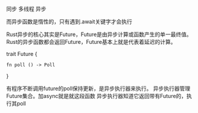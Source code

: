 同步
多线程
异步

而异步函数是惰性的，只有遇到.await关键字才会执行

Rust异步的核心其实是Future，Future是由异步计算或函数产生的单一最终值。Rust的异步函数都会返回Future，Future基本上就是代表着延迟的计算。

trait Future { 

    fn poll () -> Poll

}

有程序不断调用future的poll保持更新，是异步执行器来执行。
异步执行器管理Future集合。加async就是就这段函数
异步执行器知道它返回带有Future的，执行其poll
